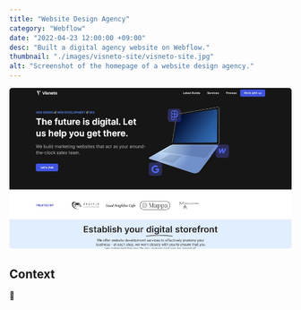 ```yaml
---
title: "Website Design Agency"
category: "Webflow"
date: "2022-04-23 12:00:00 +09:00"
desc: "Built a digital agency website on Webflow."
thumbnail: "./images/visneto-site/visneto-site.jpg"
alt: "Screenshot of the homepage of a website design agency."
---
```


<img src="./images/visneto-site/visneto-site.jpg"
     alt="Screenshot of the homepage of a website design agency."
     style="border-radius: 5px;" />

## Context

🍎
